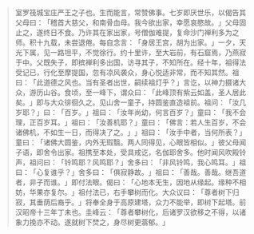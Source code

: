 > 室罗筏城宝庄严王之子也。生而能言，常赞佛事。七岁即厌世乐，以偈告其父母曰：​「稽首大慈父，和南骨血母。我今欲出家，幸愿哀愍故。​」父母固止之，遂终日不食。乃许其在家出家，号僧伽难提，复命沙门禅利多为之师。积十九载，未尝退倦。每自念言：​「身居王宫，胡为出家。​」一夕，天光下属，见一路坦平，不觉徐行。约十里许，至大岩前，有石窟焉，乃燕寂于中。父既失子，即摈禅利多出国，访寻其子，不知所在。经十年，祖得法受记已，行化至摩提国，忽有凉风袭众，身心悦适非常，而不知其然。祖曰：​「此道德之风也。当有圣者出世，嗣续祖灯乎？​」言讫，以神力摄诸大众，游历山谷。食顷，至一峰下，谓众曰：​「此峰顶有紫云如盖，圣人居此矣。​」即与大众徘徊久之。见山舍一童子，持圆鉴直造祖前。祖问：​「汝几岁耶？​」曰：​「百岁。​」祖曰：​「汝年尚幼，何言百岁？​」童曰：​「我不会理，正百岁耳。​」祖曰：​「汝善机耶？​」童曰：​「佛言：若人生百岁，不会诸佛机，不如生一日，而得决了之。​」​」祖曰：​「汝手中者，当何所表？​」童曰：​「诸佛大圆鉴，内外无瑕翳。两人同得见，心眼皆相似。​」彼父母闻子语，即舍令出家。祖携至本处，受具戒讫，名伽耶舍多。他时闻风吹殿铃声，祖问曰：​「铃鸣耶？风鸣耶？​」舍多曰：​「非风铃鸣，我心鸣耳。​」祖曰：​「心复谁乎？​」舍多曰：​「俱寂静故。​」祖曰：​「善哉。善哉。继吾道者，非子而谁。​」即付法眼。偈曰：​「心地本无生，因地从缘起。缘种不相妨，华果亦复尔。​」祖付法已，右手攀树而化。大众议曰：​「尊者树下归寂，其垂荫后裔乎。​」将奉全身于高原建塔，众力不能举，即树下起塔。前汉昭帝十三年丁未也。圭峰云：​「尊者攀树化，后诸罗汉欲移之不得，以诸象力挽亦不动。遂就树下焚之，身尽树更蓊郁。​」


